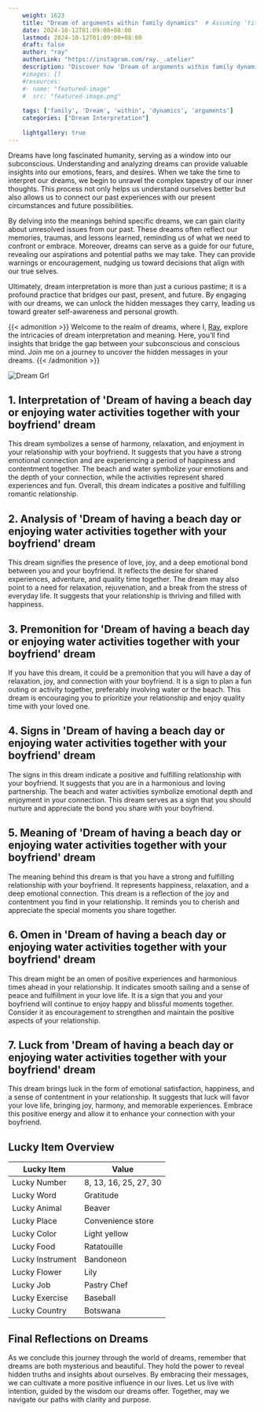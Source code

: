 ```yaml
---
    weight: 1623
    title: "Dream of arguments within family dynamics"  # Assuming 'title' column exists
    date: 2024-10-12T01:09:00+08:00
    lastmod: 2024-10-12T01:09:00+08:00
    draft: false
    author: "ray"
    authorLink: "https://instagram.com/ray._.atelier"
    description: "Discover how 'Dream of arguments within family dynamics' can interpret your future and uncover its significant meanings in your life."
    #images: []
    #resources:
    #- name: "featured-image"
    #  src: "featured-image.png"
    
    tags: ['family', 'Dream', 'within', 'dynamics', 'arguments']
    categories: ["Dream Interpretation"]
    
    lightgallery: true
---
```

    
Dreams have long fascinated humanity, serving as a window into our subconscious. Understanding and analyzing dreams can provide valuable insights into our emotions, fears, and desires. When we take the time to interpret our dreams, we begin to unravel the complex tapestry of our inner thoughts. This process not only helps us understand ourselves better but also allows us to connect our past experiences with our present circumstances and future possibilities.

By delving into the meanings behind specific dreams, we can gain clarity about unresolved issues from our past. These dreams often reflect our memories, traumas, and lessons learned, reminding us of what we need to confront or embrace. Moreover, dreams can serve as a guide for our future, revealing our aspirations and potential paths we may take. They can provide warnings or encouragement, nudging us toward decisions that align with our true selves.

Ultimately, dream interpretation is more than just a curious pastime; it is a profound practice that bridges our past, present, and future. By engaging with our dreams, we can unlock the hidden messages they carry, leading us toward greater self-awareness and personal growth.

{{< admonition >}}
Welcome to the realm of dreams, where I, [Ray](https://instagram.com/ray._.atelier), explore the intricacies of dream interpretation and meaning. Here, you’ll find insights that bridge the gap between your subconscious and conscious mind. Join me on a journey to uncover the hidden messages in your dreams.
{{< /admonition >}}

![Dream Grl](https://cdn.pixabay.com/photo/2017/11/02/03/35/gothic-2910057_1280.jpg "Dream Grl")

## 1. Interpretation of 'Dream of having a beach day or enjoying water activities together with your boyfriend' dream
 This dream symbolizes a sense of harmony, relaxation, and enjoyment in your relationship with your boyfriend. It suggests that you have a strong emotional connection and are experiencing a period of happiness and contentment together. The beach and water symbolize your emotions and the depth of your connection, while the activities represent shared experiences and fun. Overall, this dream indicates a positive and fulfilling romantic relationship.

## 2. Analysis of 'Dream of having a beach day or enjoying water activities together with your boyfriend' dream
 This dream signifies the presence of love, joy, and a deep emotional bond between you and your boyfriend. It reflects the desire for shared experiences, adventure, and quality time together. The dream may also point to a need for relaxation, rejuvenation, and a break from the stress of everyday life. It suggests that your relationship is thriving and filled with happiness.

## 3. Premonition for 'Dream of having a beach day or enjoying water activities together with your boyfriend' dream
 If you have this dream, it could be a premonition that you will have a day of relaxation, joy, and connection with your boyfriend. It is a sign to plan a fun outing or activity together, preferably involving water or the beach. This dream is encouraging you to prioritize your relationship and enjoy quality time with your loved one.

## 4. Signs in 'Dream of having a beach day or enjoying water activities together with your boyfriend' dream
 The signs in this dream indicate a positive and fulfilling relationship with your boyfriend. It suggests that you are in a harmonious and loving partnership. The beach and water activities symbolize emotional depth and enjoyment in your connection. This dream serves as a sign that you should nurture and appreciate the bond you share with your boyfriend.

## 5. Meaning of 'Dream of having a beach day or enjoying water activities together with your boyfriend' dream
 The meaning behind this dream is that you have a strong and fulfilling relationship with your boyfriend. It represents happiness, relaxation, and a deep emotional connection. This dream is a reflection of the joy and contentment you find in your relationship. It reminds you to cherish and appreciate the special moments you share together.

## 6. Omen in 'Dream of having a beach day or enjoying water activities together with your boyfriend' dream
 This dream might be an omen of positive experiences and harmonious times ahead in your relationship. It indicates smooth sailing and a sense of peace and fulfillment in your love life. It is a sign that you and your boyfriend will continue to enjoy happy and blissful moments together. Consider it as encouragement to strengthen and maintain the positive aspects of your relationship.

## 7. Luck from 'Dream of having a beach day or enjoying water activities together with your boyfriend' dream
 This dream brings luck in the form of emotional satisfaction, happiness, and a sense of contentment in your relationship. It suggests that luck will favor your love life, bringing joy, harmony, and memorable experiences. Embrace this positive energy and allow it to enhance your connection with your boyfriend.

## Lucky Item Overview
| Lucky Item          | Value              |
|---------------|--------------------|
| Lucky Number        | 8, 13, 16, 25, 27, 30  |
| Lucky Word          | Gratitude |
| Lucky Animal        | Beaver |
| Lucky Place         | Convenience store     |
| Lucky Color         | Light yellow     |
| Lucky Food          | Ratatouille      |
| Lucky Instrument    | Bandoneon |
| Lucky Flower        | Lily    |
| Lucky Job           | Pastry Chef       |
| Lucky Exercise      | Baseball  |
| Lucky Country       | Botswana    |


##  Final Reflections on Dreams

As we conclude this journey through the world of dreams, remember that dreams are both mysterious and beautiful. They hold the power to reveal hidden truths and insights about ourselves. By embracing their messages, we can cultivate a more positive influence in our lives. Let us live with intention, guided by the wisdom our dreams offer. Together, may we navigate our paths with clarity and purpose.
